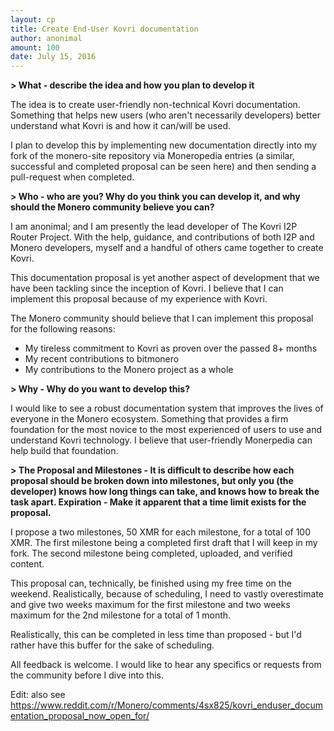 ```yaml
---
layout: cp
title: Create End-User Kovri documentation
author: anonimal
amount: 100
date: July 15, 2016
---
```


<strong> \> What - describe the idea and how you plan to develop it </strong>

The idea is to create user-friendly non-technical Kovri documentation. Something that helps new users (who aren't necessarily developers) better understand what Kovri is and how it can/will be used.

I plan to develop this by implementing new documentation directly into my fork of the monero-site repository via Moneropedia entries (a similar, successful and completed proposal can be seen here) and then sending a pull-request when completed.

<strong> \> Who - who are you? Why do you think you can develop it, and why should the Monero community believe you can? </strong>

I am anonimal; and I am presently the lead developer of The Kovri I2P Router Project. With the help, guidance, and contributions of both I2P and Monero developers, myself and a handful of others came together to create Kovri.

This documentation proposal is yet another aspect of development that we have been tackling since the inception of Kovri. I believe that I can implement this proposal because of my experience with Kovri.

The Monero community should believe that I can implement this proposal for the following reasons:

- My tireless commitment to Kovri as proven over the passed 8+ months
- My recent contributions to bitmonero
- My contributions to the Monero project as a whole

<strong> \> Why - Why do you want to develop this? </strong>

I would like to see a robust documentation system that improves the lives of everyone in the Monero ecosystem. Something that provides a firm foundation for the most novice to the most experienced of users to use and understand Kovri technology. I believe that user-friendly Monerpedia can help build that foundation.

<strong> \> The Proposal and Milestones - It is difficult to describe how each proposal should be broken down into milestones, but only you (the developer) knows how long things can take, and knows how to break the task apart. Expiration - Make it apparent that a time limit exists for the proposal. </strong>

I propose a two milestones, 50 XMR for each milestone, for a total of 100 XMR. The first milestone being a completed first draft that I will keep in my fork. The second milestone being completed, uploaded, and verified content.

This proposal can, technically, be finished using my free time on the weekend. Realistically, because of scheduling, I need to vastly overestimate and give two weeks maximum for the first milestone and two weeks maximum for the 2nd milestone for a total of 1 month.

Realistically, this can be completed in less time than proposed - but I'd rather have this buffer for the sake of scheduling.

All feedback is welcome. I would like to hear any specifics or requests from the community before I dive into this.

Edit: also see https://www.reddit.com/r/Monero/comments/4sx825/kovri_enduser_documentation_proposal_now_open_for/
